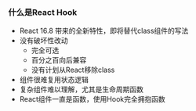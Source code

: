 ### 什么是React Hook
- React 16.8 带来的全新特性，即将替代class组件的写法
- 没有破坏性改动
  - 完全可选
  - 百分之百向后兼容
  - 没有计划从React移除class
- 组件很难复用状态逻辑
- 复杂组件难以理解，尤其是生命周期函数
- React组件一直是函数，使用Hook完全拥抱函数